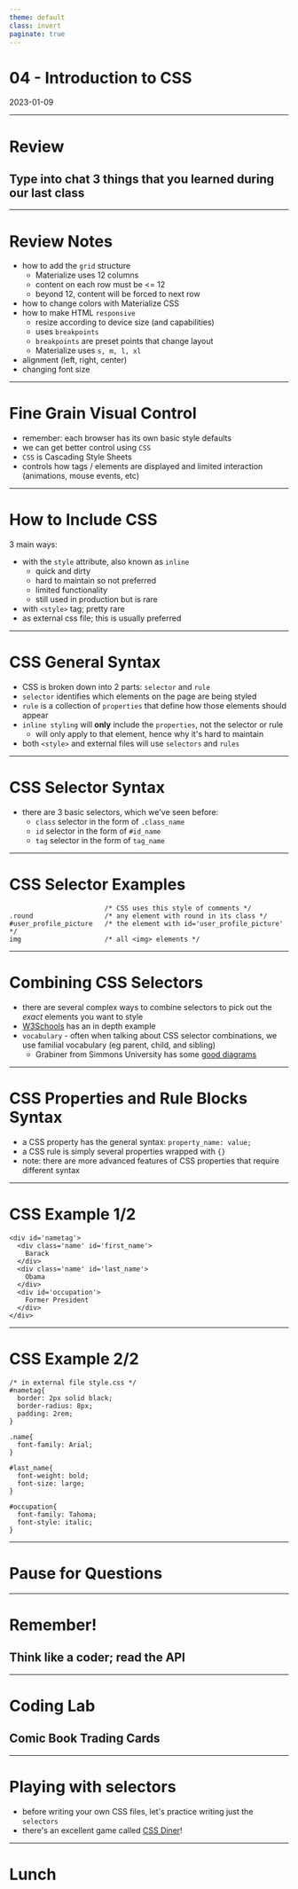 ```yaml
---
theme: default
class: invert
paginate: true
---
```


# 04 - Introduction to CSS
2023-01-09

---

# Review
## Type into chat 3 things that you learned during our last class

---

# Review Notes

- how to add the `grid` structure
  - Materialize uses 12 columns
  - content on each row must be <= 12
  - beyond 12, content will be forced to next row
- how to change colors with Materialize CSS
- how to make HTML `responsive`
  - resize according to device size (and capabilities)
  - uses `breakpoints`
  - `breakpoints` are preset points that change layout
  - Materialize uses `s, m, l, xl`
- alignment (left, right, center)
- changing font size
---

# Fine Grain Visual Control

- remember: each browser has its own basic style defaults
- we can get better control using `CSS`
- `CSS` is Cascading Style Sheets
- controls how tags / elements are displayed and limited interaction (animations, mouse events, etc)

---

# How to Include CSS

3 main ways:
- with the `style` attribute, also known as `inline`
  - quick and dirty
  - hard to maintain so not preferred
  - limited functionality
  - still used in production but is rare
- with `<style>` tag; pretty rare
- as external css file; this is usually preferred

---

# CSS General Syntax

- CSS is broken down into 2 parts: `selector` and `rule`
- `selector` identifies which elements on the page are being styled
- `rule` is a collection of `properties` that define how those elements should appear
- `inline styling` will **only** include the `properties`, not the selector or rule
  - will only apply to that element, hence why it's hard to maintain
- both `<style>` and external files will use `selectors` and `rules`

---

# CSS Selector Syntax

- there are 3 basic selectors, which we've seen before:
  - `class` selector in the form of `.class_name`
  - `id` selector in the form of `#id_name`
  - `tag` selector in the form of `tag_name`

---

# CSS Selector Examples

```
                        /* CSS uses this style of comments */
.round                  /* any element with round in its class */
#user_profile_picture   /* the element with id='user_profile_picture' */
img                     /* all <img> elements */
```

---

# Combining CSS Selectors

- there are several complex ways to combine selectors to pick out the *exact* elements you want to style
- [W3Schools](https://www.w3schools.com/cssref/css_selectors.php) has an in depth example
- `vocabulary` - often when talking about CSS selector combinations, we use familial vocabulary (eg parent, child, and sibling)
  - Grabiner from Simmons University has some [good diagrams](http://web.simmons.edu/~grabiner/comm244/weekfour/document-tree.html)

---

# CSS Properties and Rule Blocks Syntax

- a CSS property has the general syntax: `property_name: value;`
- a CSS rule is simply several properties wrapped with `{}`
- note: there are more advanced features of CSS properties that require different syntax

---

# CSS Example 1/2

```
<div id='nametag'>
  <div class='name' id='first_name'>
    Barack
  </div>
  <div class='name' id='last_name'>
    Obama
  </div>
  <div id='occupation'>
    Former President
  </div>
</div>
```

---

# CSS Example 2/2

```
/* in external file style.css */
#nametag{
  border: 2px solid black;
  border-radius: 8px;
  padding: 2rem;
}

.name{
  font-family: Arial;
}

#last_name{
  font-weight: bold;
  font-size: large;
}

#occupation{
  font-family: Tahoma;
  font-style: italic;
}
```

---

# Pause for Questions

---

# Remember!
## Think like a coder; read the API

---

# Coding Lab
## Comic Book Trading Cards

---

# Playing with selectors

- before writing your own CSS files, let's practice writing just the `selectors`
- there's an excellent game called [CSS Diner](https://flukeout.github.io/)!

---

# Lunch
